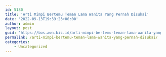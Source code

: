 ```yaml
---
id: 5180
title: 'Arti Mimpi Bertemu Teman Lama Wanita Yang Pernah Disukai'
date: '2022-09-13T19:39:23+00:00'
author: admin
layout: post
guid: 'https://bos.awn.biz.id/arti-mimpi-bertemu-teman-lama-wanita-yang-pernah-disukai/'
permalink: /arti-mimpi-bertemu-teman-lama-wanita-yang-pernah-disukai/
categories:
    - Uncategorized
---
```


